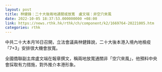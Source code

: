 ```yaml
---
layout: post
title: 林健鋒：二十大後兩地通關或放寬　盧文端：非空穴來風
date: 2022-10-05 18:37:53.000000000 +08:00
link: https://news.rthk.hk/rthk/ch/component/k2/1669764-20221005.htm
categories: rthk
---
```


中共二十大本月16日召開，立法會議員林健鋒說，二十大後本港入境內地檢疫「7+3」安排很大機會放寬。

全國僑聯副主席盧文端在報章撰文，稱兩地放寬通關非「空穴來風」，他預料中央會採取有力措施，對外推介本港形象。
